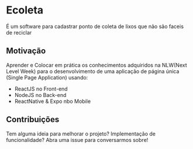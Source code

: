 # Ecoleta
É um software para cadastrar ponto de coleta de lixos que não são faceis de reciclar

## Motivação
Aprender e Colocar em prática os conhecimentos adquiridos na NLW(Next Level Week) para o desenvolvimento de uma aplicação de página única (Single Page Application) usando: 

* ReactJS no Front-end
* NodeJS no Back-end
* ReactNative & Expo nbo Mobile

## Contribuições
Tem alguma ideia para melhorar o projeto? Implementação de funcionalidade? Abra uma issue para conversarmos sobre!

